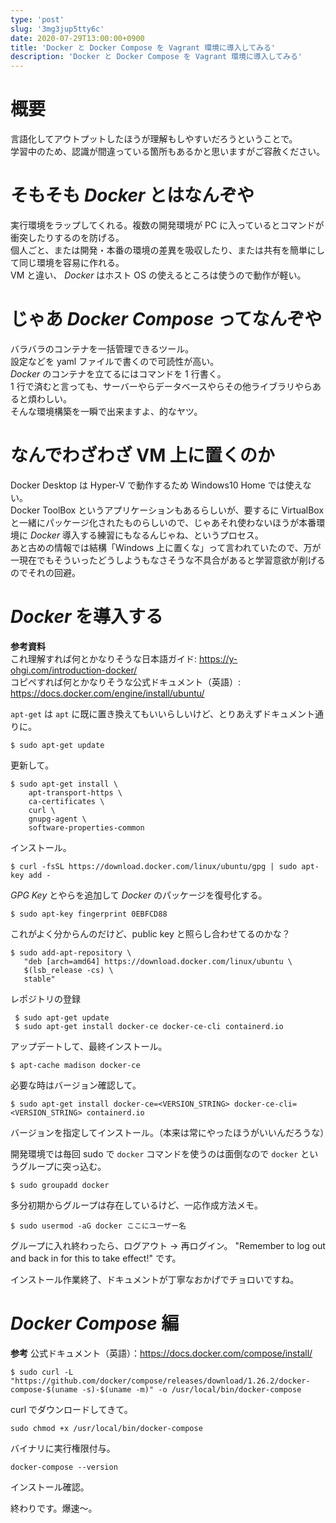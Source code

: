 ```yaml
---
type: 'post'
slug: '3mg3jup5tty6c'
date: 2020-07-29T13:00:00+0900
title: 'Docker と Docker Compose を Vagrant 環境に導入してみる'
description: 'Docker と Docker Compose を Vagrant 環境に導入してみる'
---
```


# 概要

言語化してアウトプットしたほうが理解もしやすいだろうということで。  
学習中のため、認識が間違っている箇所もあるかと思いますがご容赦ください。

# そもそも _Docker_ とはなんぞや

実行環境をラップしてくれる。複数の開発環境が PC に入っているとコマンドが衝突したりするのを防げる。  
個人ごと、または開発・本番の環境の差異を吸収したり、または共有を簡単にして同じ環境を容易に作れる。  
VM と違い、 _Docker_ はホスト OS の使えるところは使うので動作が軽い。

# じゃあ _Docker Compose_ ってなんぞや

バラバラのコンテナを一括管理できるツール。  
設定などを yaml ファイルで書くので可読性が高い。  
_Docker_ のコンテナを立てるにはコマンドを 1 行書く。  
1 行で済むと言っても、サーバーやらデータベースやらその他ライブラリやらあると煩わしい。  
そんな環境構築を一瞬で出来ますよ、的なヤツ。

# なんでわざわざ VM 上に置くのか

Docker Desktop は Hyper-V で動作するため Windows10 Home では使えない。  
Docker ToolBox というアプリケーションもあるらしいが、要するに VirtualBox と一緒にパッケージ化されたものらしいので、じゃあそれ使わないほうが本番環境に _Docker_ 導入する練習にもなるんじゃね、というプロセス。  
あと古めの情報では結構「Windows 上に置くな」って言われていたので、万が一現在でもそういったどうしようもなさそうな不具合があると学習意欲が削げるのでそれの回避。

# _Docker_ を導入する

**参考資料**  
これ理解すれば何とかなりそうな日本語ガイド: https://y-ohgi.com/introduction-docker/  
コピペすれば何とかなりそうな公式ドキュメント（英語）: https://docs.docker.com/engine/install/ubuntu/

`apt-get` は `apt` に既に置き換えてもいいらしいけど、とりあえずドキュメント通りに。

```
$ sudo apt-get update
```

更新して。

```
$ sudo apt-get install \
    apt-transport-https \
    ca-certificates \
    curl \
    gnupg-agent \
    software-properties-common
```

インストール。

```
$ curl -fsSL https://download.docker.com/linux/ubuntu/gpg | sudo apt-key add -
```

_GPG Key_ とやらを追加して _Docker_ のパッケージを復号化する。

```
$ sudo apt-key fingerprint 0EBFCD88
```

これがよく分からんのだけど、public key と照らし合わせてるのかな？

```
$ sudo add-apt-repository \
   "deb [arch=amd64] https://download.docker.com/linux/ubuntu \
   $(lsb_release -cs) \
   stable"
```

レポジトリの登録

```
 $ sudo apt-get update
 $ sudo apt-get install docker-ce docker-ce-cli containerd.io
```

アップデートして、最終インストール。

```
$ apt-cache madison docker-ce
```

必要な時はバージョン確認して。

```
$ sudo apt-get install docker-ce=<VERSION_STRING> docker-ce-cli=<VERSION_STRING> containerd.io
```

バージョンを指定してインストール。（本来は常にやったほうがいいんだろうな）

開発環境では毎回 sudo で `docker` コマンドを使うのは面倒なので `docker` というグループに突っ込む。

```
$ sudo groupadd docker
```

多分初期からグループは存在しているけど、一応作成方法メモ。

```
$ sudo usermod -aG docker ここにユーザー名
```

グループに入れ終わったら、ログアウト → 再ログイン。
"Remember to log out and back in for this to take effect!" です。

インストール作業終了、ドキュメントが丁寧なおかげでチョロいですね。

# _Docker Compose_ 編

**参考**
公式ドキュメント（英語）：https://docs.docker.com/compose/install/

```
$ sudo curl -L "https://github.com/docker/compose/releases/download/1.26.2/docker-compose-$(uname -s)-$(uname -m)" -o /usr/local/bin/docker-compose
```

curl でダウンロードしてきて。

```
sudo chmod +x /usr/local/bin/docker-compose
```

バイナリに実行権限付与。

```
docker-compose --version
```

インストール確認。

終わりです。爆速～。
